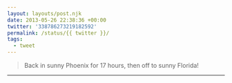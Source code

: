 ```yaml
---
layout: layouts/post.njk
date: 2013-05-26 22:38:36 +00:00
twitter: '338786273219182592'
permalink: /status/{{ twitter }}/
tags: 
  - tweet
---
```


> Back in sunny Phoenix for 17 hours, then off to sunny Florida!

---
